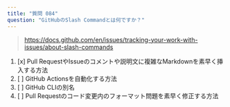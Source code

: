 ```yaml
---
title: "質問 084"
question: "GitHubのSlash Commandとは何ですか？"
---
```


> https://docs.github.com/en/issues/tracking-your-work-with-issues/about-slash-commands
1. [x] Pull RequestやIssueのコメントや説明文に複雑なMarkdownを素早く挿入する方法
1. [ ] GitHub Actionsを自動化する方法
1. [ ] GitHub CLIの別名
1. [ ] Pull Requestのコード変更内のフォーマット問題を素早く修正する方法